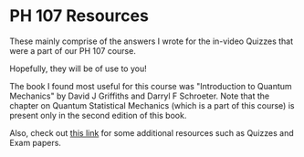 # PH 107 Resources

These mainly comprise of the answers I wrote for the in-video Quizzes that were a part of our PH 107 course.

Hopefully, they will be of use to you!

The book I found most useful for this course was "Introduction to Quantum Mechanics" by David J Griffiths and
Darryl F Schroeter. Note that the chapter on Quantum Statistical Mechanics (which is a part of this course) 
is present only in the second edition of this book.

Also, check out [this link](https://drive.google.com/drive/folders/1quI2dKJalzc1rMePF13PiwwX6fTLyJ3M) for some additional resources such as Quizzes and Exam papers.